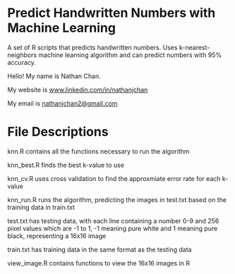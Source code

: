 # Predict Handwritten Numbers with Machine Learning
A set of R scripts that predicts handwritten numbers. Uses k-nearest-neighbors machine learning algorithm and can predict numbers with 95% accuracy.

Hello! My name is Nathan Chan.

My website is www.linkedin.com/in/nathanjchan

My email is nathanjchan2@gmail.com

# File Descriptions
knn.R contains all the functions necessary to run the algorithm

knn_best.R finds the best k-value to use

knn_cv.R uses cross validation to find the approxmiate error rate for each k-value

knn_run.R runs the algorithm, predicting the images in test.txt based on the training data in train.txt

test.txt has testing data, with each line containing a number 0-9 and 256 pixel values which are -1 to 1, -1 meaning pure white and 1 meaning pure black, representing a 16x16 image

train.txt has training data in the same format as the testing data

view_image.R contains functions to view the 16x16 images in R
